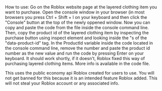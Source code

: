 How to use:
Go on the Roblox website page at the layered clothing item you want to purchase.
Open the console window in your browser (in most browsers you press Ctrl + Shift + I on your keyboard and then click the "Console" button at the top of the newly oppened window.
Now you can copy and paste the code from the file inside the console command line.
Then, copy the product id of the layered clothing item by inspecting the purchase button using inspect element and looking inside the "s of the "data-product-id" tag.
In the ProductId variable inside the code located in the console command line, remove the number and paste the product id number as the new value and run the code by pressing Enter on your keyboard.
It should work shortly, if it doesn't, Roblox fixed this way of purchasing layered clothing items.
More info is available in the code file.

This uses the public economy api Roblox created for users to use. You will not get banned for this because it is an intended feature Roblox added. This will not steal your Roblox account or any associated info.
